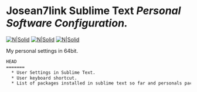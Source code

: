 # Josean7link Sublime Text _Personal Software Configuration._
[![N|Solid](https://upload.wikimedia.org/wikipedia/commons/thumb/3/3f/Linux_Mint_logo_without_wordmark.svg/240px-Linux_Mint_logo_without_wordmark.svg.png)](https://upload.wikimedia.org/wikipedia/commons/thumb/3/3f/Linux_Mint_logo_without_wordmark.svg/240px-Linux_Mint_logo_without_wordmark.svg.png)
[![N|Solid](https://upload.wikimedia.org/wikipedia/commons/thumb/c/c3/Python-logo-notext.svg/240px-Python-logo-notext.svg.png)](https://upload.wikimedia.org/wikipedia/commons/thumb/c/c3/Python-logo-notext.svg/240px-Python-logo-notext.svg.png)
[![N|Solid](https://upload.wikimedia.org/wikipedia/commons/thumb/7/79/Breezeicons-apps-48-sublime-text.svg/240px-Breezeicons-apps-48-sublime-text.svg.png)](https://upload.wikimedia.org/wikipedia/commons/thumb/7/79/Breezeicons-apps-48-sublime-text.svg/240px-Breezeicons-apps-48-sublime-text.svg.png)

My personal settings in 64bit.

```sh
HEAD
=======
  * User Settings in Sublime Text.
  * User keyboard shortcut.
  * List of packages installed in sublime text so far and personals packages settings.
```
